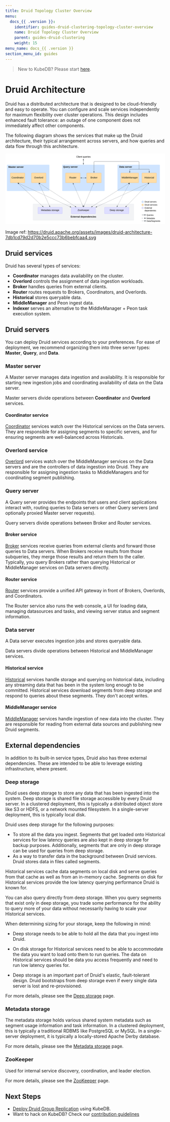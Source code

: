 ```yaml
---
title: Druid Topology Cluster Overview
menu:
  docs_{{ .version }}:
    identifier: guides-druid-clustering-topology-cluster-overview
    name: Druid Topology Cluster Overview
    parent: guides-druid-clustering
    weight: 15
menu_name: docs_{{ .version }}
section_menu_id: guides
---
```


> New to KubeDB? Please start [here](/docs/README.md).

# Druid Architecture

Druid has a distributed architecture that is designed to be cloud-friendly and easy to operate. You can configure and scale services independently for maximum flexibility over cluster operations. This design includes enhanced fault tolerance: an outage of one component does not immediately affect other components.

The following diagram shows the services that make up the Druid architecture, their typical arrangement across servers, and how queries and data flow through this architecture.

![Druid Architecture](/docs/guides/druid/clustering/topology-cluster-overview/images/druid-architecture.svg)

Image ref: <https://druid.apache.org/assets/images/druid-architecture-7db1cd79d2d70b2e5ccc73b6bebfcaa4.svg>


## Druid services

Druid has several types of services:

- **Coordinator** manages data availability on the cluster.
- **Overlord** controls the assignment of data ingestion workloads.
- **Broker** handles queries from external clients.
- **Router** routes requests to Brokers, Coordinators, and Overlords.
- **Historical** stores queryable data.
- **MiddleManager** and Peon ingest data.
- **Indexer** serves an alternative to the MiddleManager + Peon task execution system.

## Druid servers

You can deploy Druid services according to your preferences. For ease of deployment, we recommend organizing them into three server types: **Master**, **Query**, and **Data**.

### Master server
A Master server manages data ingestion and availability. It is responsible for starting new ingestion jobs and coordinating availability of data on the Data server.

Master servers divide operations between **Coordinator** and **Overlord** services.

#### Coordinator service
[Coordinator](https://druid.apache.org/docs/latest/design/coordinator/) services watch over the Historical services on the Data servers. They are responsible for assigning segments to specific servers, and for ensuring segments are well-balanced across Historicals.

### Overlord service
[Overlord](https://druid.apache.org/docs/latest/design/overlord/) services watch over the MiddleManager services on the Data servers and are the controllers of data ingestion into Druid. They are responsible for assigning ingestion tasks to MiddleManagers and for coordinating segment publishing.

### Query server
A Query server provides the endpoints that users and client applications interact with, routing queries to Data servers or other Query servers (and optionally proxied Master server requests).

Query servers divide operations between Broker and Router services.

#### Broker service
[Broker](https://druid.apache.org/docs/latest/design/broker/) services receive queries from external clients and forward those queries to Data servers. When Brokers receive results from those subqueries, they merge those results and return them to the caller. Typically, you query Brokers rather than querying Historical or MiddleManager services on Data servers directly.

#### Router service
[Router](https://druid.apache.org/docs/latest/design/router/) services provide a unified API gateway in front of Brokers, Overlords, and Coordinators.

The Router service also runs the web console, a UI for loading data, managing datasources and tasks, and viewing server status and segment information.

### Data server
A Data server executes ingestion jobs and stores queryable data.

Data servers divide operations between Historical and MiddleManager services.

#### Historical service
[Historical](https://druid.apache.org/docs/latest/design/historical/) services handle storage and querying on historical data, including any streaming data that has been in the system long enough to be committed. Historical services download segments from deep storage and respond to queries about these segments. They don't accept writes.

#### MiddleManager service
[MiddleManager](https://druid.apache.org/docs/latest/design/middleManager) services handle ingestion of new data into the cluster. They are responsible for reading from external data sources and publishing new Druid segments.

## External dependencies
In addition to its built-in service types, Druid also has three external dependencies. These are intended to be able to leverage existing infrastructure, where present.

### Deep storage
Druid uses deep storage to store any data that has been ingested into the system. Deep storage is shared file storage accessible by every Druid server. In a clustered deployment, this is typically a distributed object store like S3 or HDFS, or a network mounted filesystem. In a single-server deployment, this is typically local disk.

Druid uses deep storage for the following purposes:

- To store all the data you ingest. Segments that get loaded onto Historical services for low latency queries are also kept in deep storage for backup purposes. Additionally, segments that are only in deep storage can be used for queries from deep storage.
- As a way to transfer data in the background between Druid services. Druid stores data in files called segments.

Historical services cache data segments on local disk and serve queries from that cache as well as from an in-memory cache. Segments on disk for Historical services provide the low latency querying performance Druid is known for.

You can also query directly from deep storage. When you query segments that exist only in deep storage, you trade some performance for the ability to query more of your data without necessarily having to scale your Historical services.

When determining sizing for your storage, keep the following in mind:

- Deep storage needs to be able to hold all the data that you ingest into Druid.
- On disk storage for Historical services need to be able to accommodate the data you want to load onto them to run queries. The data on Historical services should be data you access frequently and need to run low latency queries for. 

- Deep storage is an important part of Druid's elastic, fault-tolerant design. Druid bootstraps from deep storage even if every single data server is lost and re-provisioned.

For more details, please see the [Deep storage](https://druid.apache.org/docs/latest/design/deep-storage/) page.

### Metadata storage
The metadata storage holds various shared system metadata such as segment usage information and task information. In a clustered deployment, this is typically a traditional RDBMS like PostgreSQL or MySQL. In a single-server deployment, it is typically a locally-stored Apache Derby database.

For more details, please see the [Metadata storage](https://druid.apache.org/docs/latest/design/metadata-storage/) page.

### ZooKeeper
Used for internal service discovery, coordination, and leader election.

For more details, please see the [ZooKeeper](https://druid.apache.org/docs/latest/design/zookeeper/) page.


## Next Steps

- [Deploy Druid Group Replication](/docs/guides/druid/clustering/group-replication/index.md) using KubeDB.
- Want to hack on KubeDB? Check our [contribution guidelines](/docs/CONTRIBUTING.md)

